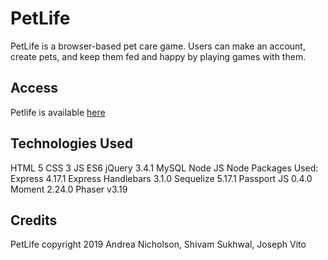 # PetLife

PetLife is a browser-based pet care game. Users can make an account, create pets, and keep them fed and happy by playing games with them.

## Access

Petlife is available [here](https://frozen-dusk-87401.herokuapp.com/)

## Technologies Used

HTML 5
CSS 3
JS ES6
jQuery 3.4.1
MySQL
Node JS
Node Packages Used:
Express 4.17.1
Express Handlebars 3.1.0
Sequelize 5.17.1
Passport JS 0.4.0
Moment 2.24.0
Phaser v3.19

## Credits

PetLife copyright 2019 Andrea Nicholson, Shivam Sukhwal, Joseph Vito
